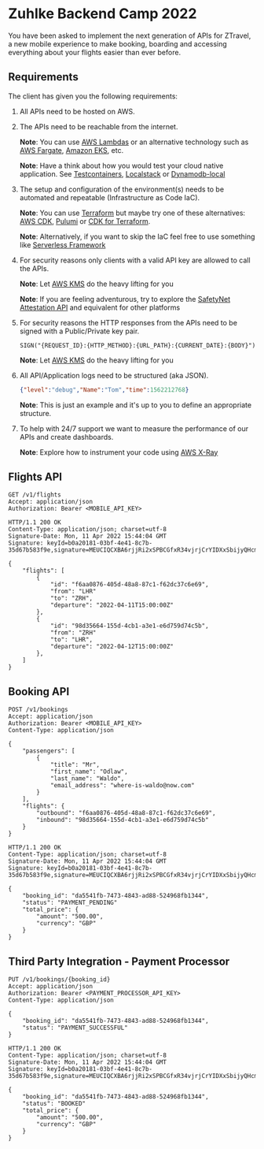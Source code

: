 # Zuhlke Backend Camp 2022

You have been asked to implement the next generation of APIs for ZTravel, a new mobile experience to make booking, boarding and accessing everything about your flights easier than ever before.

## Requirements

The client has given you the following requirements:

1. All APIs need to be hosted on AWS.

1. The APIs need to be reachable from the internet.

    **Note**: You can use [AWS Lambdas][6] or an alternative technology such as [AWS Fargate][7], [Amazon EKS][8], etc.

    **Note**: Have a think about how you would test your cloud native application. See [Testcontainers][12], [Localstack][13] or [Dynamodb-local][14]

1. The setup and configuration of the environment(s) needs to be automated and repeatable (Infrastructure as Code IaC).

    **Note**: You can use [Terraform][1] but maybe try one of these alternatives: [AWS CDK][2], [Pulumi][3] or [CDK for Terraform][4].

    **Note**: Alternatively, if you want to skip the IaC feel free to use something like [Serverless Framework][11]

1. For security reasons only clients with a valid API key are allowed to call the APIs.

    **Note**: Let [AWS KMS][9] do the heavy lifting for you

    **Note**: If you are feeling adventurous, try to explore the [SafetyNet Attestation API][10] and equivalent for other platforms

1. For security reasons the HTTP responses from the APIs need to be signed with a Public/Private key pair.

    ```text
    SIGN("{REQUEST_ID}:{HTTP_METHOD}:{URL_PATH}:{CURRENT_DATE}:{BODY}")
    ```

    **Note**: Let [AWS KMS][5] do the heavy lifting for you

1. All API/Application logs need to be structured (aka JSON).

    ```json
    {"level":"debug","Name":"Tom","time":1562212768}
    ```

     **Note**: This is just an example and it's up to you to define an appropriate structure.

1. To help with 24/7 support we want to measure the performance of our APIs and create dashboards.

    **Note**: Explore how to instrument your code using [AWS X-Ray][15]

## Flights API

```http
GET /v1/flights
Accept: application/json
Authorization: Bearer <MOBILE_API_KEY>

HTTP/1.1 200 OK
Content-Type: application/json; charset=utf-8
Signature-Date: Mon, 11 Apr 2022 15:44:04 GMT
Signature: keyId=b0a20181-03bf-4e41-8c7b-35d67b583f9e,signature=MEUCIQCXBA6rjjRi2xSPBCGfxR34vjrjCrYIDXxSbijyQHcmjwIgOLE501mmaWnfYfT1OW4jtFrDPUq261BtBZOIuqt/XAc=

{
    "flights": [
        {
            "id": "f6aa0876-405d-48a8-87c1-f62dc37c6e69",
            "from": "LHR"
            "to": "ZRH",
            "departure": "2022-04-11T15:00:00Z"
        },
        {
            "id": "98d35664-155d-4cb1-a3e1-e6d759d74c5b",
            "from": "ZRH"
            "to": "LHR",
            "departure": "2022-04-12T15:00:00Z"
        },
    ]
}
```

## Booking API

```http
POST /v1/bookings
Accept: application/json
Authorization: Bearer <MOBILE_API_KEY>
Content-Type: application/json

{
    "passengers": [
        {
            "title": "Mr",
            "first_name": "Odlaw",
            "last_name": "Waldo",
            "email_address": "where-is-waldo@now.com"
        }
    ],
    "flights": {
        "outbound": "f6aa0876-405d-48a8-87c1-f62dc37c6e69",
        "inbound": "98d35664-155d-4cb1-a3e1-e6d759d74c5b"
    }
}

HTTP/1.1 200 OK
Content-Type: application/json; charset=utf-8
Signature-Date: Mon, 11 Apr 2022 15:44:04 GMT
Signature: keyId=b0a20181-03bf-4e41-8c7b-35d67b583f9e,signature=MEUCIQCXBA6rjjRi2xSPBCGfxR34vjrjCrYIDXxSbijyQHcmjwIgOLE501mmaWnfYfT1OW4jtFrDPUq261BtBZOIuqt/XAc=

{
    "booking_id": "da5541fb-7473-4843-ad88-524968fb1344",
    "status": "PAYMENT_PENDING"
    "total_price": {
        "amount": "500.00",
        "currency": "GBP"
    }
}
```

## Third Party Integration - Payment Processor

```http
PUT /v1/bookings/{booking_id}
Accept: application/json
Authorization: Bearer <PAYMENT_PROCESSOR_API_KEY>
Content-Type: application/json

{
    "booking_id": "da5541fb-7473-4843-ad88-524968fb1344",
    "status": "PAYMENT_SUCCESSFUL"
}

HTTP/1.1 200 OK
Content-Type: application/json; charset=utf-8
Signature-Date: Mon, 11 Apr 2022 15:44:04 GMT
Signature: keyId=b0a20181-03bf-4e41-8c7b-35d67b583f9e,signature=MEUCIQCXBA6rjjRi2xSPBCGfxR34vjrjCrYIDXxSbijyQHcmjwIgOLE501mmaWnfYfT1OW4jtFrDPUq261BtBZOIuqt/XAc=

{
    "booking_id": "da5541fb-7473-4843-ad88-524968fb1344",
    "status": "BOOKED"
    "total_price": {
        "amount": "500.00",
        "currency": "GBP"
    }
}
```

[1]: https://www.terraform.io/
[2]: https://aws.amazon.com/cdk/
[3]: https://www.pulumi.com/
[4]: https://www.terraform.io/cdktf
[5]: https://docs.aws.amazon.com/kms/latest/developerguide/symmetric-asymmetric.html
[6]: https://aws.amazon.com/lambda/
[7]: https://aws.amazon.com/fargate/
[8]: https://aws.amazon.com/eks/
[9]: https://docs.aws.amazon.com/kms/latest/developerguide/overview.html
[10]: https://developer.android.com/training/safetynet/attestation
[11]: https://www.serverless.com/
[12]: https://www.testcontainers.org/modules/localstack/
[13]: https://localstack.cloud/
[14]: https://hub.docker.com/r/amazon/dynamodb-local/
[15]: https://aws.amazon.com/xray/